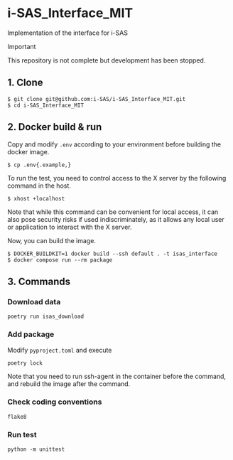 # i-SAS_Interface_MIT
Implementation of the interface for i-SAS

> [!IMPORTANT]
> This repository is not complete but development has been stopped.

## 1. Clone
```shell
$ git clone git@github.com:i-SAS/i-SAS_Interface_MIT.git
$ cd i-SAS_Interface_MIT
```

## 2. Docker build & run
Copy and modify `.env` according to your environment before building the docker image.
```shell
$ cp .env{.example,}
```

To run the test, you need to control access to the X server by the following command in the host.
```shell
$ xhost +localhost
```
Note that while this command can be convenient for local access, it can also pose security risks if used indiscriminately, as it allows any local user or application to interact with the X server.

Now, you can build the image.
```shell
$ DOCKER_BUILDKIT=1 docker build --ssh default . -t isas_interface
$ docker compose run --rm package
```

## 3. Commands
### Download data
```shell
poetry run isas_download
```

### Add package
Modify `pyproject.toml` and execute
```shell
poetry lock
```
Note that you need to run ssh-agent in the container before the command, and rebuild the image after the command.

### Check coding conventions
```shell
flake8
```

### Run test
```shell
python -m unittest
```
